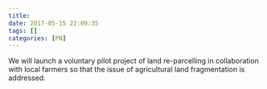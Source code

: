```yaml
---
title:
date: 2017-05-15 22:09:35
tags: []
categories: [PN]
---
```


We will launch a voluntary pilot project of land re-parcelling in collaboration with local farmers so that the issue of agricultural land fragmentation is addressed.